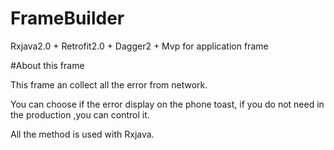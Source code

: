 # FrameBuilder

Rxjava2.0 + Retrofit2.0 + Dagger2 + Mvp for application frame

#About this frame 

This frame an collect all the error from network.

You can choose if the error display on the phone toast, if you do not need in the production ,you can control it.

All the method is used with Rxjava.

